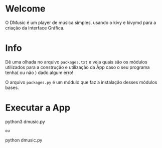 # **Welcome**

O DMusic é um player de música simples, usando o kivy e kivymd para a criação da Interface Gráfica.

# Info

Dê uma olhada no arquivo `packages.txt` e veja quais são os módulos utilizados para a construção e utilização da App caso o seu programa tenha( ou não ) dado algum erro!

O arquivo `packages.py` é um módulo que faz a instalação desses módulos bases.

# Executar a App
python3 dmusic.py

`ou`

python dmusic.py
